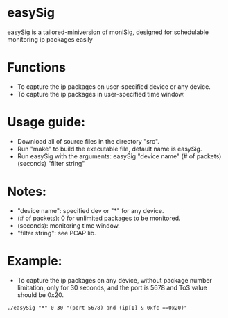 # easySig
easySig is a tailored-miniversion of moniSig, designed for schedulable monitoring ip packages easily

# Functions
- To capture the ip packages on user-specified device or any device.
- To capture the ip packages in user-specified time window.

# Usage guide:
- Download all of source files in the directory "src".
- Run "make" to build the executable file, default name is easySig.
- Run easySig with the arguments: easySig "device name" (# of packets) (seconds) "filter string"

# Notes:
- "device name": specified dev or "\*" for any device.
- (# of packets): 0 for unlimited packages to be monitored.
- (seconds): monitoring time window.
- "filter string": see PCAP lib.

# Example:
- To capture the ip packages on any device, without package number limitation, only for 30 seconds, and the port is 5678 and ToS value should be 0x20.
```
./easySig "*" 0 30 "(port 5678) and (ip[1] & 0xfc ==0x20)"
```